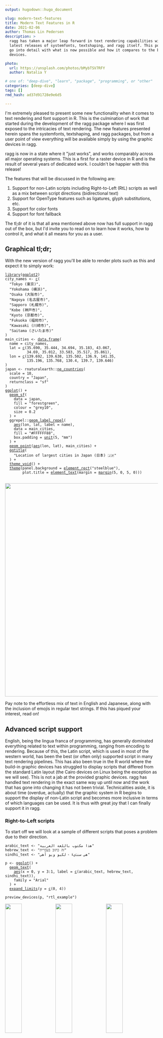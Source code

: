 ```yaml
---
output: hugodown::hugo_document

slug: modern-text-features
title: Modern Text Features in R
date: 2021-02-06
author: Thomas Lin Pedersen
description: >
  ragg has taken a major leap forward in text rendering capabilities with the
  latest releases of systemfonts, textshaping, and ragg itself. This post will
  go into detail with what is now possible and how it compares to the build in 
  devices.

photo:
  url: https://unsplash.com/photos/bMybTSV7RFY
  author: Natalia Y

# one of: "deep-dive", "learn", "package", "programming", or "other"
categories: [deep-dive] 
tags: []
rmd_hash: ad37d91728e9e6d5

---
```


I'm extremely pleased to present some new functionality when it comes to text rendering and font support in R. This is the culmination of work that started during the development of the ragg package where I was first exposed to the intricacies of text rendering. The new features presented herein spans the systemfonts, textshaping, and ragg packages, but from a user point of view everything will be available simply by using the graphic devices in ragg.

ragg is now in a state where it "just works", and works comparably across all major operating systems. This is a first for a raster device in R and is the result of several years of dedicated work. I couldn't be happier with this release!

The features that will be discussed in the following are:

1.  Support for non-Latin scripts including Right-to-Left (RtL) scripts as well as a mix between script directions (bidirectional text)
2.  Support for OpenType features such as ligatures, glyph substitutions, etc.
3.  Support for color fonts
4.  Support for font fallback

The tl;dr of it is that all area mentioned above now has full support in ragg out of the box, but I'd invite you to read on to learn how it works, how to control it, and what it all means for you as a user.

Graphical tl;dr;
----------------

With the new version of ragg you'll be able to render plots such as this and expect it to simply work:

<div class="highlight">

<pre class='chroma'><code class='language-r' data-lang='r'><span class='kr'><a href='https://rdrr.io/r/base/library.html'>library</a></span><span class='o'>(</span><span class='nv'><a href='http://ggplot2.tidyverse.org'>ggplot2</a></span><span class='o'>)</span>
<span class='nv'>city_names</span> <span class='o'>&lt;-</span> <span class='nf'><a href='https://rdrr.io/r/base/c.html'>c</a></span><span class='o'>(</span>
  <span class='s'>"Tokyo (東京)"</span>,
  <span class='s'>"Yokohama (横浜)"</span>,
  <span class='s'>"Osaka (大阪市)"</span>,
  <span class='s'>"Nagoya (名古屋市)"</span>,
  <span class='s'>"Sapporo (札幌市)"</span>,
  <span class='s'>"Kobe (神戸市)"</span>,
  <span class='s'>"Kyoto (京都市)"</span>,
  <span class='s'>"Fukuoka (福岡市)"</span>,
  <span class='s'>"Kawasaki (川崎市)"</span>,
  <span class='s'>"Saitama (さいたま市)"</span>
<span class='o'>)</span>
<span class='nv'>main_cities</span> <span class='o'>&lt;-</span> <span class='nf'><a href='https://rdrr.io/r/base/data.frame.html'>data.frame</a></span><span class='o'>(</span>
  name <span class='o'>=</span> <span class='nv'>city_names</span>,
  lat <span class='o'>=</span> <span class='nf'><a href='https://rdrr.io/r/base/c.html'>c</a></span><span class='o'>(</span><span class='m'>35.690</span>, <span class='m'>35.444</span>, <span class='m'>34.694</span>, <span class='m'>35.183</span>, <span class='m'>43.067</span>, 
          <span class='m'>34.69</span>, <span class='m'>35.012</span>, <span class='m'>33.583</span>, <span class='m'>35.517</span>, <span class='m'>35.861</span><span class='o'>)</span>,
  lon <span class='o'>=</span> <span class='nf'><a href='https://rdrr.io/r/base/c.html'>c</a></span><span class='o'>(</span><span class='m'>139.692</span>, <span class='m'>139.638</span>, <span class='m'>135.502</span>, <span class='m'>136.9</span>, <span class='m'>141.35</span>, 
          <span class='m'>135.196</span>, <span class='m'>135.768</span>, <span class='m'>130.4</span>, <span class='m'>139.7</span>, <span class='m'>139.646</span><span class='o'>)</span>
<span class='o'>)</span>
<span class='nv'>japan</span> <span class='o'>&lt;-</span> <span class='nf'>rnaturalearth</span><span class='nf'>::</span><span class='nf'><a href='https://rdrr.io/pkg/rnaturalearth/man/ne_countries.html'>ne_countries</a></span><span class='o'>(</span>
  scale <span class='o'>=</span> <span class='m'>10</span>, 
  country <span class='o'>=</span> <span class='s'>"Japan"</span>, 
  returnclass <span class='o'>=</span> <span class='s'>"sf"</span>
<span class='o'>)</span>
<span class='nf'><a href='https://ggplot2.tidyverse.org/reference/ggplot.html'>ggplot</a></span><span class='o'>(</span><span class='o'>)</span> <span class='o'>+</span> 
  <span class='nf'><a href='https://ggplot2.tidyverse.org/reference/ggsf.html'>geom_sf</a></span><span class='o'>(</span>
    data <span class='o'>=</span> <span class='nv'>japan</span>, 
    fill <span class='o'>=</span> <span class='s'>"forestgreen"</span>, 
    colour <span class='o'>=</span> <span class='s'>"grey10"</span>, 
    size <span class='o'>=</span> <span class='m'>0.2</span>
  <span class='o'>)</span> <span class='o'>+</span> 
  <span class='nf'>ggrepel</span><span class='nf'>::</span><span class='nf'><a href='https://rdrr.io/pkg/ggrepel/man/geom_text_repel.html'>geom_label_repel</a></span><span class='o'>(</span>
    <span class='nf'><a href='https://ggplot2.tidyverse.org/reference/aes.html'>aes</a></span><span class='o'>(</span><span class='nv'>lon</span>, <span class='nv'>lat</span>, label <span class='o'>=</span> <span class='nv'>name</span><span class='o'>)</span>, 
    data <span class='o'>=</span> <span class='nv'>main_cities</span>,
    fill <span class='o'>=</span> <span class='s'>"#FFFFFF88"</span>,
    box.padding <span class='o'>=</span> <span class='nf'><a href='https://rdrr.io/r/grid/unit.html'>unit</a></span><span class='o'>(</span><span class='m'>5</span>, <span class='s'>"mm"</span><span class='o'>)</span>
  <span class='o'>)</span> <span class='o'>+</span> 
  <span class='nf'><a href='https://ggplot2.tidyverse.org/reference/geom_point.html'>geom_point</a></span><span class='o'>(</span><span class='nf'><a href='https://ggplot2.tidyverse.org/reference/aes.html'>aes</a></span><span class='o'>(</span><span class='nv'>lon</span>, <span class='nv'>lat</span><span class='o'>)</span>, <span class='nv'>main_cities</span><span class='o'>)</span> <span class='o'>+</span>
  <span class='nf'><a href='https://ggplot2.tidyverse.org/reference/labs.html'>ggtitle</a></span><span class='o'>(</span>
    <span class='s'>"Location of largest cities in Japan (日本) 🇯🇵"</span>
  <span class='o'>)</span> <span class='o'>+</span>
  <span class='nf'><a href='https://ggplot2.tidyverse.org/reference/ggtheme.html'>theme_void</a></span><span class='o'>(</span><span class='o'>)</span> <span class='o'>+</span> 
  <span class='nf'><a href='https://ggplot2.tidyverse.org/reference/theme.html'>theme</a></span><span class='o'>(</span>panel.background <span class='o'>=</span> <span class='nf'><a href='https://ggplot2.tidyverse.org/reference/element.html'>element_rect</a></span><span class='o'>(</span><span class='s'>"steelblue"</span><span class='o'>)</span>,
        plot.title <span class='o'>=</span> <span class='nf'><a href='https://ggplot2.tidyverse.org/reference/element.html'>element_text</a></span><span class='o'>(</span>margin <span class='o'>=</span> <span class='nf'><a href='https://ggplot2.tidyverse.org/reference/element.html'>margin</a></span><span class='o'>(</span><span class='m'>5</span>, <span class='m'>0</span>, <span class='m'>5</span>, <span class='m'>0</span><span class='o'>)</span><span class='o'>)</span><span class='o'>)</span>

</code></pre>
<img src="figs/unnamed-chunk-1-1.png" width="700px" style="display: block; margin: auto;" />

</div>

Pay note to the effortless mix of text in English and Japanese, along with the inclusion of emojis in regular text strings. If this has piqued your interest, read on!

Advanced script support
-----------------------

English, being the lingua franca of programming, has generally dominated everything related to text within programming, ranging from encoding to rendering. Because of this, the Latin script, which is used in most of the western world, has been the best (or often only) supported script in many text rendering pipelines. This has also been true in the R world where the build-in graphic devices has struggled to display scripts that differed from the standard Latin layout (the Cairo devices on Linux being the exception as we will see). This is not a jab at the provided graphic devices. ragg has handled text rendering in the exact same way up until now and the work that has gone into changing it has not been trivial. Technicalities aside, it is about time (overdue, actually) that the graphic system in R begins to support the display of non-Latin script and becomes more inclusive in terms of which languages can be used. It is thus with great joy that I can finally support it in ragg.

### Right-to-Left scripts

To start off we will look at a sample of different scripts that poses a problem due to their direction.

<div class="highlight">

<pre class='chroma'><code class='language-r' data-lang='r'><span class='nv'>arabic_text</span> <span class='o'>&lt;-</span> <span class='s'>"هذا مكتوب باللغة العربية"</span>
<span class='nv'>hebrew_text</span> <span class='o'>&lt;-</span> <span class='s'>"זה כתוב בעברית"</span>
<span class='nv'>sindhi_text</span> <span class='o'>&lt;-</span> <span class='s'>"هي سنڌيءَ ۾ لکيو ويو آهي"</span>

<span class='nv'>p</span> <span class='o'>&lt;-</span> <span class='nf'><a href='https://ggplot2.tidyverse.org/reference/ggplot.html'>ggplot</a></span><span class='o'>(</span><span class='o'>)</span> <span class='o'>+</span> 
  <span class='nf'><a href='https://ggplot2.tidyverse.org/reference/geom_text.html'>geom_text</a></span><span class='o'>(</span>
    <span class='nf'><a href='https://ggplot2.tidyverse.org/reference/aes.html'>aes</a></span><span class='o'>(</span>x <span class='o'>=</span> <span class='m'>0</span>, y <span class='o'>=</span> <span class='m'>3</span><span class='o'>:</span><span class='m'>1</span>, label <span class='o'>=</span> <span class='nf'><a href='https://rdrr.io/r/base/c.html'>c</a></span><span class='o'>(</span><span class='nv'>arabic_text</span>, <span class='nv'>hebrew_text</span>, <span class='nv'>sindhi_text</span><span class='o'>)</span><span class='o'>)</span>, 
    family <span class='o'>=</span> <span class='s'>"Arial"</span>
  <span class='o'>)</span> <span class='o'>+</span> 
  <span class='nf'><a href='https://ggplot2.tidyverse.org/reference/expand_limits.html'>expand_limits</a></span><span class='o'>(</span>y <span class='o'>=</span> <span class='nf'><a href='https://rdrr.io/r/base/c.html'>c</a></span><span class='o'>(</span><span class='m'>0</span>, <span class='m'>4</span><span class='o'>)</span><span class='o'>)</span>

<span class='nf'>preview_devices</span><span class='o'>(</span><span class='nv'>p</span>, <span class='s'>"rtl_example"</span><span class='o'>)</span>
</code></pre>

</div>

<div class="highlight">

<img src="figs/rtl_example_macOS_ragg.png" width="33%" style="display: inline;"><img src="figs/rtl_example_Windows_ragg.png" width="33%" style="display: inline;"><img src="figs/rtl_example_Linux_ragg.png" width="33%" style="display: inline;"><img src="figs/rtl_example_macOS_cairo.png" width="33%" style="display: inline;"><img src="figs/rtl_example_Windows_cairo.png" width="33%" style="display: inline;"><img src="figs/rtl_example_Linux_cairo.png" width="33%" style="display: inline;"><img src="figs/rtl_example_macOS_quartz.png" width="33%" style="display: inline;"><img src="figs/rtl_example_Windows_windows.png" width="33%" style="display: inline;">

</div>

Now, if you are not trained in reading any of the three languages above it may be hard to see what is right and what is wrong. You may, however, look at how the text in the code is rendered in the browser and compare that to the device rendering. If you do that you can see that the Hebrew script is rendered in the wrong direction for all the non-ragg devices (except Cairo on Linux). For the other scripts it is less obvious that the direction is wrong since the text glyphs are fundamentally different due to ligature substitutions. Still, by comparing to the browser rendering you can see that the same devices failing on the Hebrew script fail here as well. A point to make is that all of this "just works" in ragg. How is that? Shouldn't we have to indicate which kind of script we want to use? This is not necessary due to the genius of the Unicode standard which relates characters to specific scripts. The script, and by extension the layout, can thus simply be deduced from the provided string without needing to specify any additional information. Cairo device on Linux handles this task well, as we have noted above. How come this works, but only on one OS (Cairo on macOS and Windows performs as bad as the other native devices)? Cairo is a fundamental library of many Linux distributions and is usually build on top of the Pango library which handles text layouting on Linux. It thus have access to OS level text rendering when used on Linux, but not on the other major platforms. The text rendering quality of the Cairo device on Linux is something that will be consistent through these examples and while it is very good, it is not fair to ask users to switch operating system to get modern font support. Even if you are already using Linux you'd have to accept that your output is not necessarily reproducible on other systems if you using the default device.

### Bidirectional text

In the case of a mix of scripts, most importantly a mix of scripts with different direction, the string needs to be split based on the bidirectional algorithm (also defined in the Unicode standard) and each script run should then be laid out individually and combined in the end.

<div class="highlight">

<pre class='chroma'><code class='language-r' data-lang='r'><span class='nv'>bidi_text</span> <span class='o'>&lt;-</span> <span class='s'>"The Hebrew (עִברִית) script\nis right-to-left"</span>

<span class='nv'>p</span> <span class='o'>&lt;-</span> <span class='nf'><a href='https://ggplot2.tidyverse.org/reference/ggplot.html'>ggplot</a></span><span class='o'>(</span><span class='o'>)</span> <span class='o'>+</span> 
  <span class='nf'><a href='https://ggplot2.tidyverse.org/reference/geom_text.html'>geom_text</a></span><span class='o'>(</span>
    <span class='nf'><a href='https://ggplot2.tidyverse.org/reference/aes.html'>aes</a></span><span class='o'>(</span>x <span class='o'>=</span> <span class='m'>0</span>, y <span class='o'>=</span> <span class='m'>0</span>, label <span class='o'>=</span> <span class='nv'>bidi_text</span><span class='o'>)</span>, 
    family <span class='o'>=</span> <span class='s'>"Arial"</span>
  <span class='o'>)</span>

<span class='nf'>preview_devices</span><span class='o'>(</span><span class='nv'>p</span>, <span class='s'>"bidi_example"</span><span class='o'>)</span>
</code></pre>

</div>

<div class="highlight">

<img src="figs/bidi_example_macOS_ragg.png" width="33%" style="display: inline;"><img src="figs/bidi_example_Windows_ragg.png" width="33%" style="display: inline;"><img src="figs/bidi_example_Linux_ragg.png" width="33%" style="display: inline;"><img src="figs/bidi_example_macOS_cairo.png" width="33%" style="display: inline;"><img src="figs/bidi_example_Windows_cairo.png" width="33%" style="display: inline;"><img src="figs/bidi_example_Linux_cairo.png" width="33%" style="display: inline;"><img src="figs/bidi_example_macOS_quartz.png" width="33%" style="display: inline;"><img src="figs/bidi_example_Windows_windows.png" width="33%" style="display: inline;">

</div>

It comes as no surprise that the devices that struggle with RtL scripts also fail when these are mixed with Left-to-Right (LtR), so the point here is mainly that ragg (and Cairo on Linux) supports this additional complication with no additional work on the user.

### Scripts with special consideration

While some scripts are simple in the sense that only the text direction needs to be reversed (e.g. Hebrew), others are more demanding of the layout algorithm. Arabic, for example, is not only a RtL script but also relies heavily on ligatures (substitution of multiple glyphs with a single one) and position adjustments to achieve the correct look of the text. Such information is not encoded in the text string but are instead rules encoded in the font used to render it. Correctly laying out a string will thus require both figuring out the script to use, as well as converting the characters in the string to the correct set of glyphs to use based on substitution tables found in the font file. This is not straightforward, but is being handled in ragg (and Cairo on Linux) as they both build upon the HarfBuzz library to lay out text.

Advanced font feature support
-----------------------------

As noted above, part of supporting some scripts is to have support for ligatures. While ligatures is a requirement for the correct rendering of some scripts it is also an optional feature of fonts in general to support different text variations. More generally, the OpenType font format describes a long range of features, many optional, that defines specific glyph substitutions (both one-to-one and many-to-one) or position adjustments that can be turned on or off and will affect the look of the final rendered text. Some of these features are turned on automatically for specific scripts (e.g. required ligatures for Arabic), while others are left for the user to turn on at their discretion (e.g. tabular numerics). As part of the work to add support for non-Latin scripts the infrastructure to support all OpenType features was build. This, of course, requires that the font in use supports the requested feature.

Some fonts uses ligatures as a main part of their appeal, and these will now work as advertised with ragg:

<div class="highlight">

<pre class='chroma'><code class='language-r' data-lang='r'><span class='nv'>code</span> <span class='o'>&lt;-</span> <span class='s'>"x &lt;- y != z"</span>
<span class='nv'>logo</span> <span class='o'>&lt;-</span> <span class='s'>"twitter"</span>
<span class='nv'>p</span> <span class='o'>&lt;-</span> <span class='nf'><a href='https://ggplot2.tidyverse.org/reference/ggplot.html'>ggplot</a></span><span class='o'>(</span><span class='o'>)</span> <span class='o'>+</span> 
  <span class='nf'><a href='https://ggplot2.tidyverse.org/reference/geom_text.html'>geom_text</a></span><span class='o'>(</span>
    <span class='nf'><a href='https://ggplot2.tidyverse.org/reference/aes.html'>aes</a></span><span class='o'>(</span>x <span class='o'>=</span> <span class='m'>0</span>, y <span class='o'>=</span> <span class='m'>2</span>, label <span class='o'>=</span> <span class='nv'>code</span><span class='o'>)</span>, 
    family <span class='o'>=</span> <span class='s'>"Fira Code"</span>
  <span class='o'>)</span> <span class='o'>+</span> 
  <span class='nf'><a href='https://ggplot2.tidyverse.org/reference/geom_text.html'>geom_text</a></span><span class='o'>(</span>
    <span class='nf'><a href='https://ggplot2.tidyverse.org/reference/aes.html'>aes</a></span><span class='o'>(</span>x <span class='o'>=</span> <span class='m'>0</span>, y <span class='o'>=</span> <span class='m'>1</span>, label <span class='o'>=</span> <span class='nv'>logo</span><span class='o'>)</span>, 
    family <span class='o'>=</span> <span class='s'>"Font Awesome 5 brands"</span>
  <span class='o'>)</span> <span class='o'>+</span> 
  <span class='nf'><a href='https://ggplot2.tidyverse.org/reference/expand_limits.html'>expand_limits</a></span><span class='o'>(</span>y <span class='o'>=</span> <span class='nf'><a href='https://rdrr.io/r/base/c.html'>c</a></span><span class='o'>(</span><span class='m'>0</span>, <span class='m'>3</span><span class='o'>)</span><span class='o'>)</span>

<span class='nf'>preview_devices</span><span class='o'>(</span><span class='nv'>p</span>, <span class='s'>"def_features"</span><span class='o'>)</span>
</code></pre>

</div>

<div class="highlight">

<img src="figs/def_features_macOS_ragg.png" width="33%" style="display: inline;"><img src="figs/def_features_Windows_ragg.png" width="33%" style="display: inline;"><img src="figs/def_features_Linux_ragg.png" width="33%" style="display: inline;"><img src="figs/def_features_macOS_cairo.png" width="33%" style="display: inline;"><img src="figs/def_features_Windows_cairo.png" width="33%" style="display: inline;"><img src="figs/def_features_Linux_cairo.png" width="33%" style="display: inline;"><img src="figs/def_features_macOS_quartz.png" width="33%" style="display: inline;"><img src="figs/def_features_Windows_windows.png" width="33%" style="display: inline;">

</div>

But what about non-default features? The capabilities of the graphic engine in R presents a problem here. There is very little information that the user is able to sent along with the text to be plotted, apart from location and font (**bold** and *italic* on/off is the extend of it). So, having a device with support for advanced OpenType features in and off itself is nearly useless as there is no way to specify in your plot code that you want to turn a feature on or off.

In order to get around this without dropping support for the standard ways one puts text in plots with R, systemfonts now allows you to register font features along with a font under a different name. The font registration mechanism was previously mostly used for giving access to fonts that were not installed on the system (but e.g. provided by a package), but its use has now expanded and a [`register_variant()`](https://rdrr.io/pkg/systemfonts/man/register_variant.html) function has been added to quickly create a new version of an existing font:

<div class="highlight">

<pre class='chroma'><code class='language-r' data-lang='r'><span class='kr'><a href='https://rdrr.io/r/base/library.html'>library</a></span><span class='o'>(</span><span class='nv'><a href='https://github.com/r-lib/systemfonts'>systemfonts</a></span><span class='o'>)</span>
<span class='nf'><a href='https://rdrr.io/pkg/systemfonts/man/register_variant.html'>register_variant</a></span><span class='o'>(</span>
  name <span class='o'>=</span> <span class='s'>"Montserrat Extreme"</span>, 
  family <span class='o'>=</span> <span class='s'>"Montserrat"</span>, 
  weight <span class='o'>=</span> <span class='s'>"semibold"</span>,
  features <span class='o'>=</span> <span class='nf'><a href='https://rdrr.io/pkg/systemfonts/man/font_feature.html'>font_feature</a></span><span class='o'>(</span>ligatures <span class='o'>=</span> <span class='s'>"discretionary"</span>, letters <span class='o'>=</span> <span class='s'>"stylistic"</span><span class='o'>)</span>
<span class='o'>)</span>
</code></pre>

</div>

The code above creates a new font based on Montserrat using a light weight and turning on standard ligatures and stylistic letter substitution. Now, in your text plotting code all you have to do is specify `"Montserrat Extreme"` as the font family and the features and weights will be used. It should be noted that there is no point in comparing with other devices here, since none of the others are build on top of systemfonts and will thus not have accessed to the registered font:

<div class="highlight">

<pre class='chroma'><code class='language-r' data-lang='r'><span class='nf'><a href='https://ggplot2.tidyverse.org/reference/ggplot.html'>ggplot</a></span><span class='o'>(</span><span class='o'>)</span> <span class='o'>+</span> 
  <span class='nf'><a href='https://ggplot2.tidyverse.org/reference/geom_text.html'>geom_text</a></span><span class='o'>(</span>
    <span class='nf'><a href='https://ggplot2.tidyverse.org/reference/aes.html'>aes</a></span><span class='o'>(</span>x <span class='o'>=</span> <span class='m'>0</span>, y <span class='o'>=</span> <span class='m'>1</span>, label <span class='o'>=</span> <span class='s'>"This text should definitely differ"</span><span class='o'>)</span>,
    family <span class='o'>=</span> <span class='s'>"Montserrat"</span>
  <span class='o'>)</span> <span class='o'>+</span> 
  <span class='nf'><a href='https://ggplot2.tidyverse.org/reference/geom_text.html'>geom_text</a></span><span class='o'>(</span>
    <span class='nf'><a href='https://ggplot2.tidyverse.org/reference/aes.html'>aes</a></span><span class='o'>(</span>x <span class='o'>=</span> <span class='m'>0</span>, y <span class='o'>=</span> <span class='m'>0</span>, label <span class='o'>=</span> <span class='s'>"This text should definitely differ"</span><span class='o'>)</span>,
    family <span class='o'>=</span> <span class='s'>"Montserrat Extreme"</span>
  <span class='o'>)</span> <span class='o'>+</span> 
  <span class='nf'><a href='https://ggplot2.tidyverse.org/reference/expand_limits.html'>expand_limits</a></span><span class='o'>(</span>y <span class='o'>=</span> <span class='nf'><a href='https://rdrr.io/r/base/c.html'>c</a></span><span class='o'>(</span><span class='o'>-</span><span class='m'>1</span>, <span class='m'>2</span><span class='o'>)</span><span class='o'>)</span>

</code></pre>
<img src="figs/unnamed-chunk-10-1.png" width="700px" style="display: block; margin: auto;" />

</div>

We can see that by using this font registration we gain access to weights other than normal and bold, but also to glyph substitutions such as the "Th" ligature, and the stylistic variations seen with the "t", "f", "l", and "e" glyphs.

While a lot of the optional OpenType features are mainly of interest to achieve a specific stylistic look of the rendered text, some have more importance for data visualizations, such as those related to how numbers are displayed. It is both possible to force even-width numbers, as well as correct display of fractional numbers using OpenType as long as the font supports it, so it is definitely something to look into when you want to add that final polish to your visualization.

Colour fonts
------------

A recent (in font technology terms) development is the availability of color fonts, i.e. fonts where the glyphs have designated colors. This development is largely driven by the ubiquity of emojis in modern text, and while it may seem that emojis have been around forever, it is recent enough that the world has yet to converge to a single standard for color fonts. The system emoji font on macOS, Windows, and Linux all uses different font technologies for storing the color glyphs, ranging from storing a single bitmap, to storing each glyph as an SVG. This, unsurprisingly, complicates things. To add insult to injury, emojis often gets rendered slightly larger than the surrounding text and with a slightly lowered baseline in a very OS-specific way (this does not apply to all color fonts; only emojis).

Why am I telling you this? Well, honestly it is mostly to make you appreciate the labor that went into the fact that color fonts (and by extension, emojis) now just works.

<div class="highlight">

<pre class='chroma'><code class='language-r' data-lang='r'><span class='nv'>emojis</span> <span class='o'>&lt;-</span> <span class='s'>"👩🏾‍💻🔥📊"</span>

<span class='nv'>p</span> <span class='o'>&lt;-</span> <span class='nf'><a href='https://ggplot2.tidyverse.org/reference/ggplot.html'>ggplot</a></span><span class='o'>(</span><span class='o'>)</span> <span class='o'>+</span> 
  <span class='nf'><a href='https://ggplot2.tidyverse.org/reference/geom_text.html'>geom_label</a></span><span class='o'>(</span>
    <span class='nf'><a href='https://ggplot2.tidyverse.org/reference/aes.html'>aes</a></span><span class='o'>(</span>x <span class='o'>=</span> <span class='m'>0</span>, y <span class='o'>=</span> <span class='m'>0</span>, label <span class='o'>=</span> <span class='nv'>emojis</span><span class='o'>)</span>, 
    family <span class='o'>=</span> <span class='s'>"Apple Color Emoji"</span>
  <span class='o'>)</span>

<span class='nf'>preview_devices</span><span class='o'>(</span><span class='nv'>p</span>, <span class='s'>"emoji"</span><span class='o'>)</span>
</code></pre>

</div>

<div class="highlight">

<img src="figs/emoji_macOS_ragg.png" width="33%" style="display: inline;"><img src="figs/emoji_Windows_ragg.png" width="33%" style="display: inline;"><img src="figs/emoji_Linux_ragg.png" width="33%" style="display: inline;"><img src="figs/emoji_macOS_cairo.png" width="33%" style="display: inline;"><img src="figs/emoji_Windows_cairo.png" width="33%" style="display: inline;"><img src="figs/emoji_Linux_cairo.png" width="33%" style="display: inline;"><img src="figs/emoji_macOS_quartz.png" width="33%" style="display: inline;"><img src="figs/emoji_Windows_windows.png" width="33%" style="display: inline;">

</div>

As one can see the failures range from not being able to render anything, to rendering in monochrome. Further, it appears as if the devices have trouble figuring out the dimensions of the glyphs. One additional wrinkle is that some of the device capable of rendering in monochrome fails to get the correct emoji. This is because emojis relies heavily on ligatures, and the "dark-skinned woman at a computer" emoji is actually a ligature of the "woman", "dark skin" and "computer".

Font fallback
-------------

In all of the above examples we have been very mindful in setting the font-face to a font that contains all the glyphs we need. This is not always practical, especially when one wants to mix emojis and regular text such as it is done normally. It is also an absolute requirement when mixing Latin and CJK (Chinese, Japanese, and Korean) text as it is unfeasible to include all CJK glyphs in a single font. However, we are used to things just working at the system level. No matter the font it seems that a glyph is always displayed. This is because the OS is employing font fallback, which is the act of figuring out an alternative font to use when a glyph is not present in the chosen font. Wouldn't it be great if we could have that in a graphic device? Well, now we have!

<div class="highlight">

<pre class='chroma'><code class='language-r' data-lang='r'><span class='nv'>fallback_text</span> <span class='o'>&lt;-</span> <span class='s'>"This is English, この文は日本語です 🚀"</span>

<span class='nv'>p</span> <span class='o'>&lt;-</span> <span class='nf'><a href='https://ggplot2.tidyverse.org/reference/ggplot.html'>ggplot</a></span><span class='o'>(</span><span class='o'>)</span> <span class='o'>+</span> 
  <span class='nf'><a href='https://ggplot2.tidyverse.org/reference/geom_text.html'>geom_text</a></span><span class='o'>(</span><span class='nf'><a href='https://ggplot2.tidyverse.org/reference/aes.html'>aes</a></span><span class='o'>(</span>x <span class='o'>=</span> <span class='m'>0</span>, y <span class='o'>=</span> <span class='m'>0</span>, label <span class='o'>=</span> <span class='nv'>fallback_text</span><span class='o'>)</span>, size <span class='o'>=</span> <span class='m'>2.5</span><span class='o'>)</span>

<span class='nf'>preview_devices</span><span class='o'>(</span><span class='nv'>p</span>, <span class='s'>"fallback"</span><span class='o'>)</span>
</code></pre>

</div>

<div class="highlight">

<img src="figs/fallback_macOS_ragg.png" width="33%" style="display: inline;"><img src="figs/fallback_Windows_ragg.png" width="33%" style="display: inline;"><img src="figs/fallback_Linux_ragg.png" width="33%" style="display: inline;"><img src="figs/fallback_macOS_cairo.png" width="33%" style="display: inline;"><img src="figs/fallback_Windows_cairo.png" width="33%" style="display: inline;"><img src="figs/fallback_Linux_cairo.png" width="33%" style="display: inline;"><img src="figs/fallback_macOS_quartz.png" width="33%" style="display: inline;"><img src="figs/fallback_Windows_windows.png" width="33%" style="display: inline;">

</div>

The bottom line is that with ragg, you now don't need to think about missing glyphs in any font you choose (unless you request a character that is not covered by any font on your system).

Where's the catch
-----------------

Most of what we have shown today simply works automagically and may (depending on your prior frustrations with script support in R) seem too good to be true. Is there any catch? Not really. systemfonts, textshaping, and ragg tries to be as smart as possible about text shaping and only take additional action if required. Further everything is heavily cached. Any hit on performance is thus negligible.

There is something missing though, which we haven't touched upon. Not all scripts are LtR or RtL. A few, especially Asian scripts, are top-to-bottom. Top-to-bottom scripts are sadly not yet supported. This is not due to any limitation in the underlying shaping technology, but due to limitations in the R graphic engine, which assumes horizontal text in key places of the API. This means that until the graphic engine is updated it is outside the grasp of graphic devices to support vertical text. Hopefully, this is an area that will improve in the future.

Wrapping up
-----------

I hope you'll appreciate the new features being described here. I'd like to thank everyone who have helped validate the text rendering on Twitter. A special thank goes out to Behdad Esfahbod (<a href="http://behdad.org" class="uri">http://behdad.org</a>) for his work on HarfBuzz, Fribidi, and almost everything else underlying modern font rendering. He has been especially gracious in his help and support.

